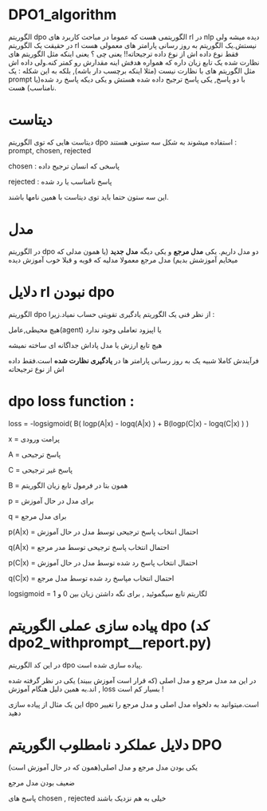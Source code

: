 # DPO1_algorithm
الگوریتم dpo الگوریتمی هست که عموما در مباحث کاربرد های rl در nlp دیده میشه ولی در حقیقت یک الگوریتم rl نیستش.یک الگوریتم به روز رسانی پارامتر های معمولی هست فقط نوع داده اش از نوع داده ترجیحاته!!
یعنی چی ؟ یعنی اینکه مثل الگوریتم های نظارت شده یک تابع زیان داره که همواره هدفش اینه مقدارش رو کمتر کنه.ولی داده اش مثل الگوریتم های با نظارت نیست (مثلا اینکه برچسب دار باشه), بلکه به این شکله : یک prompt با دو پاسخ, یکی پاسخ ترجیح داده شده هستش و یکی دیکه پاسخ رد شده(یا نامناسب) هست.
# دیتاست
دیتاست هایی که توی الگوریتم dpo استفاده میشوند به شکل سه ستونی هستند : prompt, chosen, rejected

chosen  : پاسخی که انسان ترجیح داده

rejected : پاسخ نامناسب  یا رد شده 


 این سه ستون حتما باید توی دیتاست با همین نامها باشند. 
 
 # مدل
 در الگوریتم dpo  دو مدل داریم. یکی __مدل مرجع__ و یکی دیگه __مدل جدید__ (یا همون مدلی که میخایم آموزشش بدیم)
 مدل مرجع معمولا مدلیه که قویه و قبلا خوب آموزش دیده
 
 # دلایل rl نبودن dpo
 الگوریتم dpo از نظر فنی یک الگوریتم یادگیری تقویتی حساب نمیاد.زیرا : 
 
 هیچ محیطی,عامل(agent) یا اپیزود تعاملی وجود ندارد
 
 هیچ تابع ارزش یا مدل پاداش جداگانه ای ساخته نمیشه
 
 فرآیندش کاملا شبیه یک به روز رسانی پارامتر ها در __یادگیری نظارت شده__ است.فقط داده اش از نوع ترجیحاته

 # dpo loss function :
 
  loss = -logsigmoid( B( logp(A|x) - logq(A|x) ) + B(logp(C|x) - logq(C|x) ) )
  
 x = پرامت ورودی
 
 A = پاسخ ترجیحی
 
 C = پاسخ غیر ترجیحی
 
 B = همون بتا در فرمول تابع زیان الگوریتم
 
 p = برای مدل در حال آموزش
 
 q = برای مدل مرجع
 
p(A|x) = احتمال انتخاب پاسخ ترجیحی توسط مدل در حال آموزش

q(A|x) = احتمال انتخاب پاسخ ترجیحی توسط مدر مرجع

p(C|x) = احتمال انتخاب پاسخ رد شده توسط مدل در حال آموزش

q(C|x) = احتمال انتخاب مپاسخ رد شده توسط مدل مرجع

logsigmoid = لگاریتم تابع سیگموئید , برای نگه داشتن زیان بین 0 و 1


# پیاده سازی عملی الگوریتم dpo (کد dpo2_withprompt__report.py)

در این کد الگوریتم dpo پیاده سازی شده است.

در این مد مدل مرجع و مدل اصلی (که قرار است آموزش ببیند) یکی در نظر گرفته شده اند.به همین دلیل هنگام آموزش , loss  بسیار کم است !

این یک مثال از پیاده سازی dpo است.میتوانید به دلخواه مدل اصلی و مدل مرجع را تغییر دهید



# دلایل عملکرد نامطلوب الگوریتم  DPO

یکی بودن مدل مرجع و مدل اصلی(همون که در حال آموزش است)

ضعیف بودن مدل مرجع

پاسخ های chosen , rejected خیلی به هم نزدیک باشند


